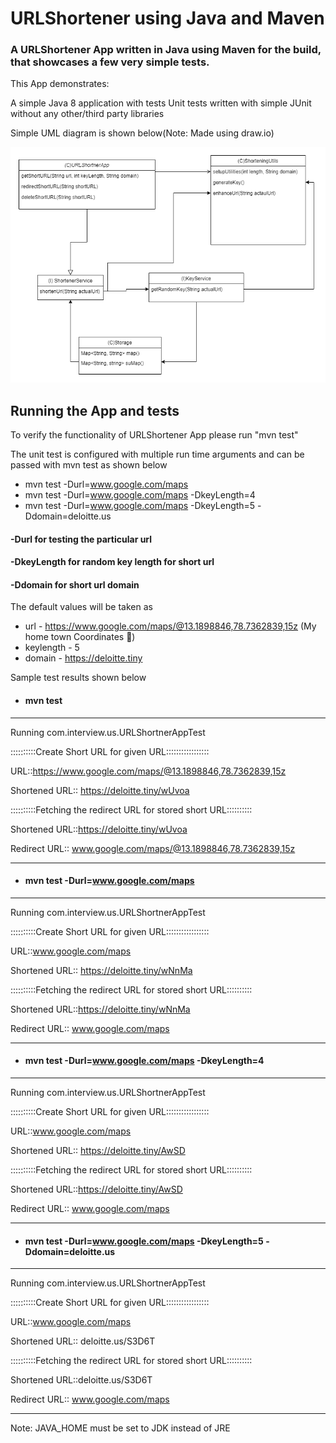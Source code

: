 # URLShortener using Java and Maven
### A URLShortener App written in Java using Maven for the build, that showcases a few very simple tests.

This App demonstrates:

A simple Java 8 application with tests
Unit tests written with simple JUnit without any other/third party libraries

Simple UML diagram is shown below(Note: Made using draw.io)

![Simple UML](https://github.com/jpnaidu07/deloitte-url-shortener/blob/master/urlshortener-UML.png)


## Running the App and tests
To verify the functionality of URLShortener App please run "mvn test"

The unit test is configured with multiple run time arguments and can be passed with mvn test as shown below

* mvn test -Durl=www.google.com/maps
* mvn test -Durl=www.google.com/maps -DkeyLength=4 
* mvn test -Durl=www.google.com/maps -DkeyLength=5 -Ddomain=deloitte.us

#### -Durl for testing the particular url
#### -DkeyLength for random key length for short url
#### -Ddomain for short url domain

The default values will be taken as 
* url - https://www.google.com/maps/@13.1898846,78.7362839,15z (My home town Coordinates :slightly_smiling_face:)
* keylength - 5
* domain - https://deloitte.tiny

Sample test results shown below

* #### mvn test
-------------------------------------------------------

Running com.interview.us.URLShortnerAppTest

::::::::::Create Short URL for given URL:::::::::::::::::

URL::https://www.google.com/maps/@13.1898846,78.7362839,15z

Shortened URL:: https://deloitte.tiny/wUvoa

::::::::::Fetching the redirect URL for stored short URL::::::::::

Shortened URL::https://deloitte.tiny/wUvoa

Redirect URL:: www.google.com/maps/@13.1898846,78.7362839,15z

-------------------------------------------------------

* #### mvn test -Durl=www.google.com/maps

-------------------------------------------------------

Running com.interview.us.URLShortnerAppTest

::::::::::Create Short URL for given URL:::::::::::::::::

URL::www.google.com/maps

Shortened URL:: https://deloitte.tiny/wNnMa

::::::::::Fetching the redirect URL for stored short URL::::::::::

Shortened URL::https://deloitte.tiny/wNnMa

Redirect URL:: www.google.com/maps


-------------------------------------------------------

* #### mvn test -Durl=www.google.com/maps -DkeyLength=4 

-------------------------------------------------------

Running com.interview.us.URLShortnerAppTest

::::::::::Create Short URL for given URL:::::::::::::::::

URL::www.google.com/maps

Shortened URL:: https://deloitte.tiny/AwSD

::::::::::Fetching the redirect URL for stored short URL::::::::::

Shortened URL::https://deloitte.tiny/AwSD

Redirect URL:: www.google.com/maps


-------------------------------------------------------

* #### mvn test -Durl=www.google.com/maps -DkeyLength=5 -Ddomain=deloitte.us

-------------------------------------------------------

Running com.interview.us.URLShortnerAppTest

::::::::::Create Short URL for given URL:::::::::::::::::

URL::www.google.com/maps

Shortened URL:: deloitte.us/S3D6T

::::::::::Fetching the redirect URL for stored short URL::::::::::

Shortened URL::deloitte.us/S3D6T

Redirect URL:: www.google.com/maps

-------------------------------------------------------

Note: JAVA_HOME must be set to JDK instead of JRE
